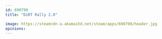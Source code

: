 ```yaml
---
id: 690790
title: "DiRT Rally 2.0"

image: https://steamcdn-a.akamaihd.net/steam/apps/690790/header.jpg
opinions:
---
```

